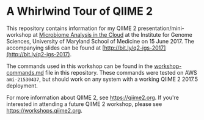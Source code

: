# A Whirlwind Tour of QIIME 2

This repository contains information for my QIIME 2 presentation/mini-workshop at [Microbiome Analysis in the Cloud](http://www.igs.umaryland.edu/topics/microbiome-cloud/) at the Institute for Genome Sciences, University of Maryland School of Medicine on 15 June 2017. The accompanying slides can be found at [http://bit.ly/q2-igs-2017](http://bit.ly/q2-igs-2017).

The commands used in this workshop can be found in the [workshop-commands.md](./workshop-commands.md) file in this repository. These commands were tested on AWS `ami-21530437`, but should work on any system with a working QIIME 2 2017.5 deployment.

For more information about QIIME 2, see https://qiime2.org. If you're interested in attending a future QIIME 2 workshop, please see https://workshops.qiime2.org.
